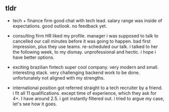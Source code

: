 ## tldr

- tech + finance firm
good chat with tech lead. salary range was inside of expectations. good outlook. no feedback yet.

- consulting firm
HR liked my profile. manager i was supposed to talk to cancelled our call minutes before it was going to happen. bad first impression, plus they use teams. re-scheduled our talk. i talked to her the following week, to my dismay. unprofessional and hectic. i hope i have better options.

- exciting brazilian fintech
super cool company. very modern and small. interesting stack. very challenging backend work to be done. unfortunately not aligned with my strengths.

- international position
got referred straight to a tech recruiter by a friend. i fit all 11 qualifications. except time of experience, which they ask for 4+. I have around 2.5. i got instantly filtered out. i tried to argue my case, let's see how it goes.